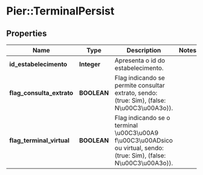 # Pier::TerminalPersist

## Properties
Name | Type | Description | Notes
------------ | ------------- | ------------- | -------------
**id_estabelecimento** | **Integer** | Apresenta o id do estabelecimento. | 
**flag_consulta_extrato** | **BOOLEAN** | Flag indicando se permite consultar extrato, sendo: (true: Sim), (false: N\u00C3\u00A3o)). | 
**flag_terminal_virtual** | **BOOLEAN** | Flag indicando se o terminal \u00C3\u00A9 f\u00C3\u00ADsico ou virtual, sendo: (true: Sim), (false: N\u00C3\u00A3o)). | 


